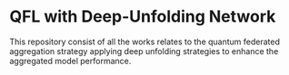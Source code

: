 # QFL with Deep-Unfolding Network
This repository consist of all the works relates to the quantum federated aggregation strategy applying deep unfolding strategies to enhance the aggregated model performance.
